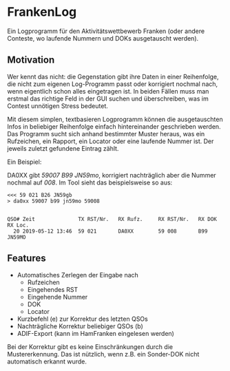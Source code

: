 # FrankenLog

Ein Logprogramm für den Aktivitätswettbewerb Franken (oder andere Conteste, wo laufende Nummern und DOKs ausgetauscht werden).

## Motivation

Wer kennt das nicht: die Gegenstation gibt ihre Daten in einer Reihenfolge, die
nicht zum eigenen Log-Programm passt oder korrigiert nochmal nach, wenn
eigentlich schon alles eingetragen ist. In beiden Fällen muss man erstmal das
richtige Feld in der GUI suchen und überschreiben, was im Contest unnötigen
Stress bedeutet.

Mit diesem simplen, textbasieren Logprogramm können die ausgetauschten Infos in
beliebiger Reihenfolge einfach hintereinander geschrieben werden. Das Programm
sucht sich anhand bestimmter Muster heraus, was ein Rufzeichen, ein Rapport,
ein Locator oder eine laufende Nummer ist. Der jeweils zuletzt gefundene
Eintrag zählt.

Ein Beispiel:

DA0XX gibt _59007 B99 JN59mo_, korrigiert nachträglich aber die Nummer nochmal auf _008_. Im Tool sieht das beispielsweise so aus:

```
<<< 59 021 B26 JN59gb
> da0xx 59007 b99 jn59mo 59008


QSO# Zeit              TX RST/Nr.   RX Rufz.     RX RST/Nr.   RX DOK  RX Loc. 
  20 2019-05-12 13:46  59 021       DA0XX        59 008       B99     JN59MO  
```

## Features

- Automatisches Zerlegen der Eingabe nach
  - Rufzeichen
  - Eingehendes RST
  - Eingehende Nummer
  - DOK
  - Locator
- Kurzbefehl (e) zur Korrektur des letzten QSOs
- Nachträgliche Korrektur beliebiger QSOs (b)
- ADIF-Export (kann im HamFranken eingelesen werden)

Bei der Korrektur gibt es keine Einschränkungen durch die Mustererkennung. Das
ist nützlich, wenn z.B. ein Sonder-DOK nicht automatisch erkannt wurde.
